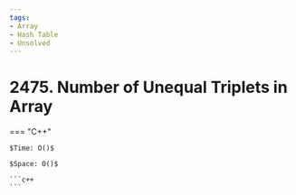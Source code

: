 ```yaml
---
tags:
- Array
- Hash Table
- Unsolved
---
```



# 2475. Number of Unequal Triplets in Array

=== "C++"

    $Time: O()$

    $Space: O()$

    ```c++
    ```